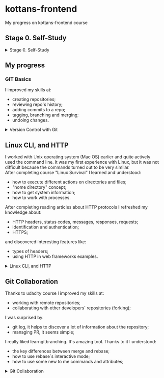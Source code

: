 # kottans-frontend
My progress on kottans-frontend course

## Stage 0. Self-Study

<details>
    <summary>Stage 0. Self-Study</summary>

#### General

- [GIT Basics](https://github.com/kottans/frontend/blob/master/tasks/git-intro.md)
- [Linux CLI and Networking](https://github.com/kottans/frontend/blob/master/tasks/linux-cli-http.md)
- [VCS (hello gitty), GitHub and Collaboration](https://github.com/kottans/frontend/blob/master/tasks/git-collaboration.md)

#### Front-End Basics

- [Intro to HTML & CSS](https://github.com/kottans/frontend/blob/master/tasks/html-css-intro.md)
- [Responsive Web Design](https://github.com/kottans/frontend/blob/master/tasks/html-css-responsive.md)
- [HTML & CSS Practice](https://github.com/kottans/frontend/blob/master/tasks/html-css-popup.md)
- [JavaScript Basics](https://github.com/kottans/frontend/blob/master/tasks/js-basics.md)
- [Document Object Model](https://github.com/kottans/frontend/blob/master/tasks/js-dom.md) - practice

#### Advanced Topics

- [Building a Tiny JS World (pre-OOP)](https://github.com/kottans/frontend/blob/master/tasks/js-pre-oop.md) - practice
- [Object oriented JS](https://github.com/kottans/frontend/blob/master/tasks/js-oop.md) - practice
- [OOP exercise](https://github.com/kottans/frontend/blob/master/tasks/js-post-oop.md) - practice
- [Offline Web Applications](https://github.com/kottans/frontend/blob/master/tasks/app-design-offline.md)
- [Memory pair game](https://github.com/kottans/frontend/blob/master/tasks/memory-pair-game.md) — real project!
- [Website Performance Optimization](https://github.com/kottans/frontend/blob/master/tasks/app-design-performance.md)
- [Friends App](https://github.com/kottans/frontend/blob/master/tasks/friends-app.md) - real project!
</details>

## My progress

###  GIT Basics

I improved my skills at:
* creating repositories;
* reviewing repo`s history;
* adding commits to a repo;
* tagging, branching and merging;
* undoing changes. 

<details>
    <summary>Version Control with Git</summary>

![Version Control with Git](./git-basics/Version_Control_with_Git.png)
</details>

## Linux CLI, and HTTP

I worked with Unix operating system (Mac OS) earlier and quite actively used the command line. It was my first experience with Linux, but it was not difficult because the commands turned out to be very similar.<br>
After completing course "Linux Survival" I learned and understood:
* how to execute different actions on directories and files;
* "home directory" concept;
* how to get system information;
* how to work with processes.

After completing reading articles about HTTP protocols I refreshed my knowledge about:
* HTTP headers, status codes, messages, responses, requests; 
* identification and authentication;
* HTTPS;

and discovered interesting features like:
* types of headers;
* using HTTP in web frameworks examples.

<details>
    <summary>Linux CLI, and HTTP</summary>

![linux survival quiz1](./task_linux_cli/linux-survival1.png)
![linux survival quiz2](./task_linux_cli/linux-survival2.png)
![linux survival quiz3](./task_linux_cli/linux-survival3.png)
![linux survival quiz4](./task_linux_cli/linux-survival4.png)
</details>

## Git Collaboration

Thanks to udacity course I improved my skills at:
* working with remote repositories;
* collaborating with other developers` repositories (forking);

I was surprised by:
* git log, it helps to discover a lot of information about the repository;
* managing PR, it seems simple;

I really liked learngitbranching. It's amazing tool. Thanks to it I understood:
* the key differences between merge and rebase;
* how to use rebase`s interactive mode;
* how to use some new to me commands and attributes;

<details>
    <summary>Git Collaboration</summary>

![GitHub Collaboration](./task_git_collaboration/GitHub-Collaboration.png)
![learngitbranching_main](./task_git_collaboration/learngitbranching_main.png)
![learngitbranching_remote](./task_git_collaboration/learngitbranching_remote.png)
</details>
